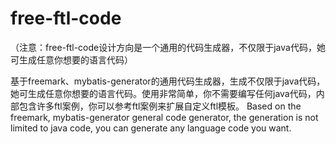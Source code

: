 # free-ftl-code

（注意：free-ftl-code设计方向是一个通用的代码生成器，不仅限于java代码，她可生成任意你想要的语言代码）

基于freemark、mybatis-generator的通用代码生成器，生成不仅限于java代码，她可生成任意你想要的语言代码。使用非常简单，你不需要编写任何java代码，内部包含许多ftl案例，你可以参考ftl案例来扩展自定义ftl模板。 Based on the freemark, mybatis-generator general code generator, the generation is not limited to java code, you can generate any language code you want.
